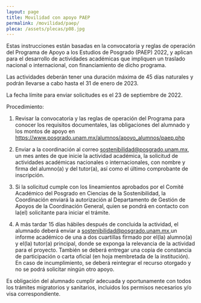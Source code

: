 ```yaml
---
layout: page
title: Movilidad con apoyo PAEP
permalink: /movilidad/paep/
pleca: /assets/plecas/p08.jpg
---
```


Estas instrucciones están basadas en la convocatoria y reglas de operación del Programa de Apoyo a los 
Estudios de Posgrado (PAEP) 2022, y aplican para el desarrollo de actividades académicas que impliquen un 
traslado nacional o internacional, con financiamiento de dicho programa. 

Las actividades deberán tener una duración máxima de 45 días naturales y podrán llevarse a cabo 
hasta el 31 de enero de 2023.

La fecha límite para enviar solicitudes es el 23 de septiembre de 2022.

Procedimiento:

 1.	Revisar la convocatoria y las reglas de operación del Programa para conocer los requisitos documentales, 
  	las obligaciones del alumnado y los montos de apoyo en 
  	<https://www.posgrado.unam.mx/alumnos/apoyo_alumnos/paep.php>

 2.	Enviar a la coordinación al correo <sostenibilidad@posgrado.unam.mx>, un mes antes de que inicie 
 la actividad académica, la solicitud de actividades académicas nacionales o internacionales, con 
 nombre y firma del alumno(a) y del tutor(a), así como el último comprobante de inscripción.

 3.	Si la solicitud cumple con los lineamientos aprobados por el Comité Académico del Posgrado en 
 Ciencias de la Sostenibilidad, la Coordinación enviará la autorización al Departamento de Gestión 
 de Apoyos de la Coordinación General, quien se pondrá en contacto con la(el) solicitante para 
 iniciar el trámite. 

 4.	A más tardar 15 días hábiles después de concluida la actividad, el alumnado deberá enviar 
 a <sostenibilidad@posgrado.unam.mx>,un informe académico de una a dos cuartillas firmado por 
 el(la) alumno(a) y el(la) tutor(a) principal, donde se exponga la relevancia de la actividad para 
 el proyecto. También se deberá entregar una copia de constancia de participación o carta oficial 
 (en hoja membretada de la institución). En caso de incumplimiento, se deberá reintegrar el recurso 
 otorgado y no se podrá solicitar ningún otro apoyo. 

Es obligación del alumnado cumplir adecuada y oportunamente con todos los trámites migratorios y 
sanitarios, incluidos los permisos necesarios y/o visa correspondiente.

